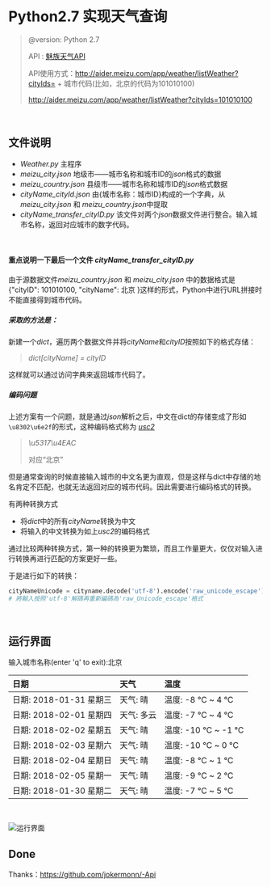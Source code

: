 # Python2.7 实现天气查询



> @version: Python 2.7
>
> API :  [魅族天气API ](http://aider.meizu.com/app/weather/listWeather?cityIds= )
>
> API使用方式：http://aider.meizu.com/app/weather/listWeather?cityIds= + 城市代码(比如，北京的代码为101010100)
>
> http://aider.meizu.com/app/weather/listWeather?cityIds=101010100 

</br>

## 文件说明



- *Weather.py*  主程序
- *meizu_city.json*  地级市——城市名称和城市ID的*json*格式的数据
- *meizu_country.json* 县级市——城市名称和城市ID的*json*格式数据
- *cityName_cityId.json*  由{城市名称：城市ID}构成的一个字典，从*meizu_city.json* 和 *meizu_country.json*中提取
- *cityName_transfer_cityID.py*  该文件对两个*json*数据文件进行整合。输入城市名称，返回对应城市的数字代码。


</br>

#### 重点说明一下最后一个文件 *cityName_transfer_cityID.py*

由于源数据文件*meizu_country.json* 和 *meizu_city.json* 中的数据格式是{"cityID": 101010100, "cityName": 北京 }这样的形式，Python中进行URL拼接时不能直接得到城市代码。

##### 采取的方法是：

新建一个*dict*，遍历两个数据文件并将*cityName*和*cityID*按照如下的格式存储：

> *dict[cityName] = cityID*

这样就可以通过访问字典来返回城市代码了。

##### 编码问题

上述方案有一个问题，就是通过*json*解析之后，中文在dict的存储变成了形如`\u8302\u6e2f`的形式，这种编码格式称为 *<u>usc2</u>*

> *\u5317\u4EAC*
>
> 对应“北京”

但是通常查询的时候直接输入城市的中文名更为直观，但是这样与dict中存储的地名肯定不匹配，也就无法返回对应的城市代码。因此需要进行编码格式的转换。

有两种转换方式

- 将*dict*中的所有*cityName*转换为中文
- 将输入的中文转换为如上*usc2*的编码格式

通过比较两种转换方式，第一种的转换更为繁琐，而且工作量更大，仅仅对输入进行转换再进行匹配的方案更好一些。

于是进行如下的转换：

```python
cityNameUnicode = cityname.decode('utf-8').encode('raw_unicode_escape')
# 將輸入按照'utf-8'解碼再重新編碼為'raw_Unicode_escape'格式
```

</br>

## 运行界面

输入城市名称(enter 'q' to exit):北京

| 日期                 | 天气     | 温度               |
| :----------------- | :----- | :--------------- |
| 日期: 2018-01-31 星期三 | 天气: 晴  | 温度: -8 ℃ ~ 4 ℃   |
| 日期: 2018-02-01 星期四 | 天气: 多云 | 温度: -7 ℃ ~ 4 ℃   |
| 日期: 2018-02-02 星期五 | 天气: 晴  | 温度: -10 ℃ ~ -1 ℃ |
| 日期: 2018-02-03 星期六 | 天气: 晴  | 温度: -10 ℃ ~ 0 ℃  |
| 日期: 2018-02-04 星期日 | 天气: 晴  | 温度: -8 ℃ ~ 1 ℃   |
| 日期: 2018-02-05 星期一 | 天气: 晴  | 温度: -9 ℃ ~ 2 ℃   |
| 日期: 2018-01-30 星期二 | 天气: 晴  | 温度: -7 ℃ ~ 5 ℃   |

</br>

![运行界面](http://imglf3.nosdn.127.net/img/ZG9uT3VOcDRVemdobW1VTmpNaXpDU3Y4TW9ncDhrQUZGRXBlZXFPclV5UXdxSGxVaXhlaTZ3PT0.bmp?imageView&thumbnail=500x0&quality=96&stripmeta=0&type=jpg)


## Done

Thanks：https://github.com/jokermonn/-Api